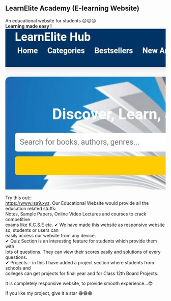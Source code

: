 ## LearnElite Academy (E-learning Website)
An educational website for students 😊😊😊  
<b>Learning made easy !</b>
![](img/LearnElite.jpg)

Try this out::  
https://www.isa9.xyz.
Our Educational Website would provide all the education related stuffs:  
Notes, Sample Papers, Online Video Lectures and courses to crack competitive  
exams like K.C.S.E etc. 
✔ We have made this website as responsive website so, students or users can  
   easily access our website from  any device.  
✔ Quiz Section is an interesting feature for students which provide them with  
   lots of questions. They can view their scores easily and solutions of every questions.  
✔ Projects – in this I have added a project section where students from schools and  
   colleges can get projects for final year and for Class 12th Board Projects.  
   
It is completely responsive website, to provide smooth experience...😎  

If you like my project, give it a star  😁😁😁
